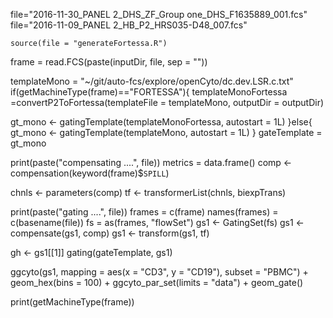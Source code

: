 
file="2016-11-30_PANEL 2_DHS_ZF_Group one_DHS_F1635889_001.fcs"
file="2016-11-09_PANEL 2_HB_P2_HRS035-D48_007.fcs"

    source(file = "generateFortessa.R")

frame = read.FCS(paste(inputDir, file, sep = ""))

templateMono = "~/git/auto-fcs/explore/openCyto/dc.dev.LSR.c.txt"
if(getMachineType(frame)=="FORTESSA"){
templateMonoFortessa =convertP2ToFortessa(templateFile = templateMono, outputDir = outputDir)

gt_mono <-
  gatingTemplate(templateMonoFortessa, autostart = 1L)
}else{
gt_mono <-
  gatingTemplate(templateMono, autostart = 1L)
}
    gateTemplate = gt_mono
    
print(paste("compensating ....", file))
metrics = data.frame()
comp <- compensation(keyword(frame)$`SPILL`)

chnls <- parameters(comp)
tf <- transformerList(chnls, biexpTrans)

print(paste("gating ....", file))
frames = c(frame)
names(frames) = c(basename(file))
fs =  as(frames, "flowSet")
gs1 <- GatingSet(fs)
gs1 <- compensate(gs1, comp)
gs1 <- transform(gs1, tf)

gh <- gs1[[1]]
gating(gateTemplate, gs1)


ggcyto(gs1,
                mapping = aes(x = "CD3", y = "CD19"),
                subset = "PBMC") +
    geom_hex(bins = 100) + ggcyto_par_set(limits = "data") + geom_gate()
 
 print(getMachineType(frame))
 